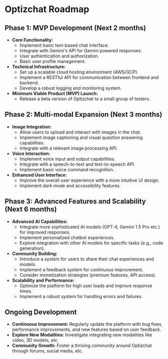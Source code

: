 # Optizchat Roadmap

## Phase 1: MVP Development (Next 2 months)

* **Core Functionality:**
    * Implement basic text-based chat interface.
    * Integrate with Gemini's API for Gemini powered responses.
    * User authentication and authorization.
    * Basic user profile management.
* **Technical Infrastructure:**
    * Set up a scalable cloud hosting environment (AWS/GCP).
    * Implement a RESTful API for communication between frontend and backend.
    * Develop a robust logging and monitoring system.
* **Minimum Viable Product (MVP) Launch:**
    * Release a beta version of Optizchat to a small group of testers.


## Phase 2: Multi-modal Expansion (Next 3 months)

* **Image Integration:**
    * Allow users to upload and interact with images in the chat.
    * Implement image captioning and visual question answering capabilities.
    * Integrate with a relevant image processing API.
* **Voice Interaction:**
    * Implement voice input and output capabilities.
    * Integrate with a speech-to-text and text-to-speech API.
    * Implement basic voice command recognition.
* **Enhanced User Interface:**
    * Improve the overall user experience with a more intuitive UI design.
    * Implement dark mode and accessibility features.

## Phase 3: Advanced Features and Scalability (Next 6 months)

* **Advanced AI Capabilities:**
    * Integrate more sophisticated AI models (GPT-4, Gemini 1.5 Pro etc.) for improved responses.
    * Implement personalized chatbot experiences.
    * Explore integration with other AI models for specific tasks (e.g., code generation).
* **Community Building:**
    * Introduce a system for users to share their chat experiences and models.
    * Implement a feedback system for continuous improvement.
    * Consider monetization strategies (premium features, API access).
* **Scalability and Performance:**
    * Optimize the platform for high user loads and improve response times.
    * Implement a robust system for handling errors and failures.

## Ongoing Development

* **Continuous Improvement:** Regularly update the platform with bug fixes, performance improvements, and new features based on user feedback.
* **Explore New Modalities:** Investigate integrating new modalities like video, 3D models, etc.
* **Community Growth:** Foster a thriving community around Optizchat through forums, social media, etc.

